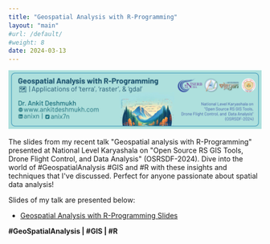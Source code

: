 ```yaml
---
title: "Geospatial Analysis with R-Programming"
layout: "main"
#url: /default/
#weight: 8
date: 2024-03-13
---
```


![header](Outline.png)

The slides from my recent talk "Geospatial analysis with R-Programming" presented at National Level Karyashala on "Open Source RS GIS Tools, Drone Flight Control, and  Data Analysis" (OSRSDF-2024). Dive into the world of #GeospatialAnalysis #GIS and #R with these insights and techniques that I've discussed. Perfect for anyone passionate about spatial data analysis!

Slides of my talk are presented below:
- [Geospatial Analysis with R-Programming Slides ](/Slides/2024031_Geospatial_Analysis_with_R/SlidesFile/Slides.html)

**#GeoSpatialAnalysis | #GIS | #R**
